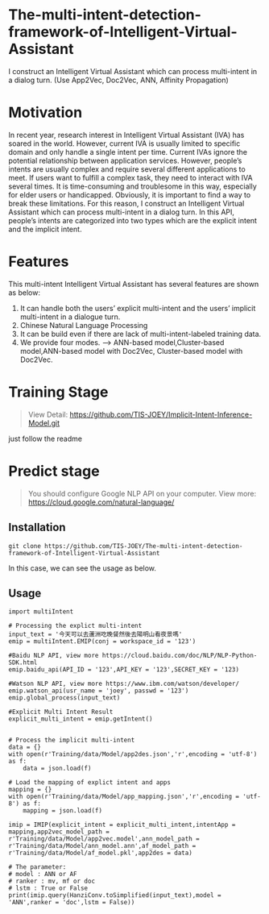# The-multi-intent-detection-framework-of-Intelligent-Virtual-Assistant
I construct an Intelligent Virtual Assistant which can process multi-intent in a dialog turn. (Use App2Vec, Doc2Vec, ANN, Affinity Propagation)

# Motivation
In recent year, research interest in Intelligent Virtual Assistant (IVA) has soared in the world. However, current IVA is usually limited to specific domain and only handle a single intent per time. Current IVAs ignore the potential relationship between application services. 
However, people’s intents are usually complex and require several different applications to meet.
If users want to fulfill a complex task, they need to interact with IVA several times. It is time-consuming and troublesome in this way, especially for elder users or handicapped.
Obviously, it is important to find a way to break these limitations.
For this reason, I construct an Intelligent Virtual Assistant which can process multi-intent in a dialog turn. In this API, people’s intents are categorized into two types which are the explicit intent and the implicit intent.

# Features
This multi-intent Intelligent Virtual Assistant has several features are shown as below:
1. It can handle both the users’ explicit multi-intent and the users’ implicit multi-intent in a dialogue turn.
2. Chinese Natural Language Processing
3. It can be build even if there are lack of multi-intent-labeled training data.
4. We provide four modes. --> ANN-based model,Cluster-based model,ANN-based model with Doc2Vec, Cluster-based model with Doc2Vec.

# Training Stage
> View Detail: https://github.com/TIS-JOEY/Implicit-Intent-Inference-Model.git

just follow the readme

# Predict stage
> You should configure Google NLP API on your computer. View more: https://cloud.google.com/natural-language/
## Installation

` git clone https://github.com/TIS-JOEY/The-multi-intent-detection-framework-of-Intelligent-Virtual-Assistant `


In this case, we can see the usage as below.

## Usage
```text
import multiIntent

# Processing the explict multi-intent
input_text = '今天可以去蘆洲吃晚餐然後去陽明山看夜景嗎'
emip = multiIntent.EMIP(conj = workspace_id = '123')

#Baidu NLP API, view more https://cloud.baidu.com/doc/NLP/NLP-Python-SDK.html
emip.baidu_api(API_ID = '123',API_KEY = '123',SECRET_KEY = '123)

#Watson NLP API, view more https://www.ibm.com/watson/developer/
emip.watson_api(usr_name = 'joey', passwd = '123')
emip.global_process(input_text)

#Explicit Multi Intent Result
explicit_multi_intent = emip.getIntent()


# Process the implicit multi-intent
data = {}
with open(r'Training/data/Model/app2des.json','r',encoding = 'utf-8') as f:
	data = json.load(f)

# Load the mapping of explict intent and apps
mapping = {}
with open(r'Training/data/Model/app_mapping.json','r',encoding = 'utf-8') as f:
	mapping = json.load(f)

imip = IMIP(explicit_intent = explicit_multi_intent,intentApp = mapping,app2vec_model_path = r'Training/data/Model/app2vec.model',ann_model_path = r'Training/data/Model/ann_model.ann',af_model_path = r'Training/data/Model/af_model.pkl',app2des = data)

# The parameter:
# model : ANN or AF
# ranker : mv, mf or doc
# lstm : True or False
print(imip.query(HanziConv.toSimplified(input_text),model = 'ANN',ranker = 'doc',lstm = False))
```

